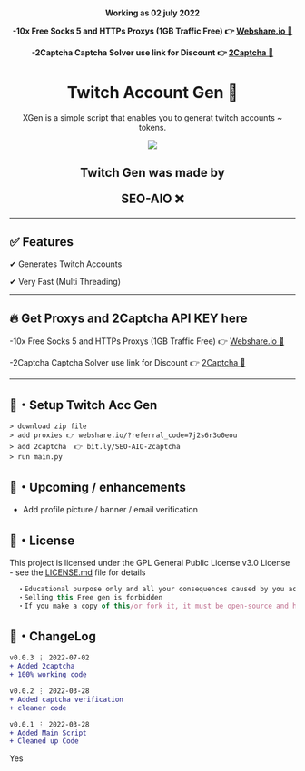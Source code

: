 <h4 align="center">

  Working as 02 july 2022

-10x Free Socks 5 and HTTPs Proxys (1GB Traffic Free) 👉 [Webshare.io 🔗](https://www.webshare.io/?referral_code=7j2s6r3o0eou)

-2Captcha Captcha Solver use link for Discount 👉 [2Captcha 🔗](https://bit.ly/SEO-AIO-2captcha)
</h4>

<h1 align="center">
  Twitch Account Gen 👻
</h1>

<p align="center">
  XGen is a simple script that enables you to generat twitch accounts ~ tokens.
</p>

<p align="center"> 
  <kbd>
<img src="https://cdn.discordapp.com/attachments/979841729538687017/980520605415768114/03-gflitch.jpg"></img>
  </kbd>
</p>

<h2 align="center">
  Twitch Gen was made by

SEO-AIO ❌

</h2>

---

## ✅ Features

✔ Generates Twitch Accounts

✔ Very Fast (Multi Threading)

---

## :fire: Get Proxys and 2Captcha API KEY here

-10x Free Socks 5 and HTTPs Proxys (1GB Traffic Free) 👉 [Webshare.io 🔗](https://www.webshare.io/?referral_code=7j2s6r3o0eou)

-2Captcha Captcha Solver use link for Discount 👉 [2Captcha 🔗](https://bit.ly/SEO-AIO-2captcha)

---

## 🚀・Setup Twitch Acc Gen

```sh-session
> download zip file
> add proxies 👉 webshare.io/?referral_code=7j2s6r3o0eou
> add 2captcha  👉 bit.ly/SEO-AIO-2captcha
> run main.py
```

## 🎉・Upcoming / enhancements

- Add profile picture / banner / email verification

## 📄・License

This project is licensed under the GPL General Public License v3.0 License - see the [LICENSE.md](./LICENSE) file for details
```js
  ・Educational purpose only and all your consequences caused by you actions is your responsibility
  ・Selling this Free gen is forbidden
  ・If you make a copy of this/or fork it, it must be open-source and have credits linking to this repo
```

## 💭・ChangeLog

```diff
v0.0.3 ⋮ 2022-07-02
+ Added 2captcha
+ 100% working code

v0.0.2 ⋮ 2022-03-28
+ Added captcha verification
+ cleaner code

v0.0.1 ⋮ 2022-03-28
+ Added Main Script
+ Cleaned up Code
```

Yes

